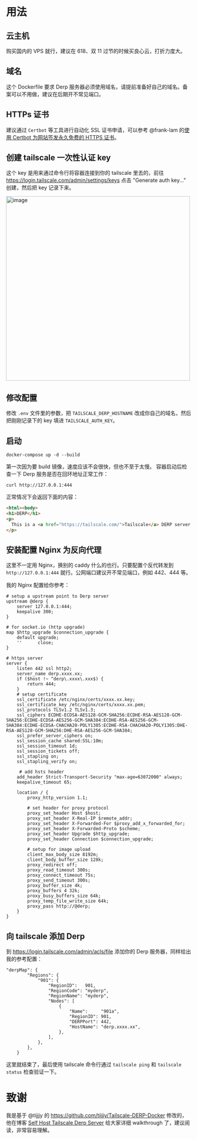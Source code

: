 # 用法
## 云主机
购买国内的 VPS 就行，建议在 618、双 11 过节的时候买良心云，打折力度大。

## 域名
这个 Dockerfile 要求 Derp 服务器必须使用域名，请提前准备好自己的域名。备案可以不用做，建议在后期开不常见端口。

## HTTPs 证书
建议通过 `Certbot` 等工具进行自动化 SSL 证书申请，可以参考 @frank-lam 的[使用 Certbot 为网站签发永久免费的 HTTPS 证书](https://www.frankfeekr.cn/2021/03/28/let-is-encrypt-cerbot-for-https/index.html)。

## 创建 tailscale 一次性认证 key
这个 key 是用来通过命令行将容器连接到你的 tailscale 里去的，前往 https://login.tailscale.com/admin/settings/keys 点击 "Generate auth key..." 创建，然后把 key 记录下来。

<img width="500" alt="image" src="https://github.com/S4kur4/Derp-China/assets/17521941/093b6608-9100-47b5-87d9-ac59f629d1b6">

## 修改配置
修改 `.env` 文件里的参数，把 `TAILSCALE_DERP_HOSTNAME` 改成你自己的域名，然后把刚刚记录下的 key 填进 `TAILSCALE_AUTH_KEY`。

## 启动
```
docker-compose up -d --build
```
第一次因为要 build 镜像，速度应该不会很快，但也不至于太慢。
容器启动后检查一下 Derp 服务是否在回环地址正常工作：

```
curl http://127.0.0.1:444
```
正常情况下会返回下面的内容：

```html
<html><body>
<h1>DERP</h1>
<p>
  This is a <a href="https://tailscale.com/">Tailscale</a> DERP server.
</p>
```
## 安装配置 Nginx 为反向代理
这里不一定用 Nginx，换别的 caddy 什么的也行。只要配置个反代转发到 `http://127.0.0.1:444` 就行。公网端口建议开不常见端口，例如 442、444 等。

我的 Nginx 配置给你参考：

```
# setup a upstream point to Derp server
upstream @derp {
    server 127.0.0.1:444;
    keepalive 300;
}

# for socket.io (http upgrade)
map $http_upgrade $connection_upgrade {
    default upgrade;
    ''      close;
}

# https server
server {
    listen 442 ssl http2;
    server_name derp.xxxx.xx;
    if ($host !~ ^derp\.xxxx\.xxx$) {
        return 444;
    }
    # setup certificate
    ssl_certificate /etc/nginx/certs/xxxx.xx.key;
    ssl_certificate_key /etc/nginx/certs/xxxx.xx.pem;
    ssl_protocols TLSv1.2 TLSv1.3;
    ssl_ciphers ECDHE-ECDSA-AES128-GCM-SHA256:ECDHE-RSA-AES128-GCM-SHA256:ECDHE-ECDSA-AES256-GCM-SHA384:ECDHE-RSA-AES256-GCM-SHA384:ECDHE-ECDSA-CHACHA20-POLY1305:ECDHE-RSA-CHACHA20-POLY1305:DHE-RSA-AES128-GCM-SHA256:DHE-RSA-AES256-GCM-SHA384;
    ssl_prefer_server_ciphers on;
    ssl_session_cache shared:SSL:10m;
    ssl_session_timeout 1d;
    ssl_session_tickets off;
    ssl_stapling on;
    ssl_stapling_verify on;

     # add hsts header
    add_header Strict-Transport-Security "max-age=63072000" always;
    keepalive_timeout 65;

    location / {
        proxy_http_version 1.1;

        # set header for proxy protocol
        proxy_set_header Host $host;
        proxy_set_header X-Real-IP $remote_addr;
        proxy_set_header X-Forwarded-For $proxy_add_x_forwarded_for;
        proxy_set_header X-Forwarded-Proto $scheme;
        proxy_set_header Upgrade $http_upgrade;
        proxy_set_header Connection $connection_upgrade;

        # setup for image upload
        client_max_body_size 8192m;
        client_body_buffer_size 128k;
        proxy_redirect off;
        proxy_read_timeout 300s;
        proxy_connect_timeout 75s;
        proxy_send_timeout 300s;
        proxy_buffer_size 4k;
        proxy_buffers 4 32k;
        proxy_busy_buffers_size 64k;
        proxy_temp_file_write_size 64k;
        proxy_pass http://@derp;
    }
}
```
## 向 tailscale 添加 Derp
到 https://login.tailscale.com/admin/acls/file 添加你的 Derp 服务器，同样给出我的参考配置：

```
"derpMap": {
		"Regions": {
			"901": {
				"RegionID":   901,
				"RegionCode": "myderp",
				"RegionName": "myderp",
				"Nodes": [
					{
						"Name":     "901a",
						"RegionID": 901,
						"DERPPort": 442,
						"HostName": "derp.xxxx.xx",
					},
				],
			},
		},
	}
```
这里就结束了，最后使用 tailscale 命令行通过 `tailscale ping` 和 `tailscale status` 检查验证一下。
# 致谢
我是基于 @tijjjy 的 https://github.com/tijjjy/Tailscale-DERP-Docker 修改的，他在博客 [Self Host Tailscale Derp Server](https://tijjjy.me/2023-01-22/Self-Host-Tailscale-Derp-Server) 给大家详细 walkthrough 了，建议阅读，非常容易理解。
